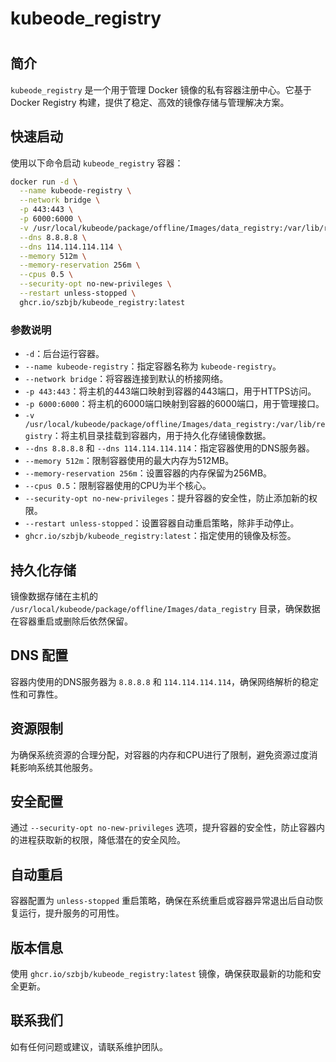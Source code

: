 # kubeode_registry
#

## 简介

`kubeode_registry` 是一个用于管理 Docker 镜像的私有容器注册中心。它基于 Docker Registry 构建，提供了稳定、高效的镜像存储与管理解决方案。

## 快速启动

使用以下命令启动 `kubeode_registry` 容器：

```bash
docker run -d \
  --name kubeode-registry \
  --network bridge \
  -p 443:443 \
  -p 6000:6000 \
  -v /usr/local/kubeode/package/offline/Images/data_registry:/var/lib/registry \
  --dns 8.8.8.8 \
  --dns 114.114.114.114 \
  --memory 512m \
  --memory-reservation 256m \
  --cpus 0.5 \
  --security-opt no-new-privileges \
  --restart unless-stopped \
  ghcr.io/szbjb/kubeode_registry:latest
```

### 参数说明

- `-d`：后台运行容器。
- `--name kubeode-registry`：指定容器名称为 `kubeode-registry`。
- `--network bridge`：将容器连接到默认的桥接网络。
- `-p 443:443`：将主机的443端口映射到容器的443端口，用于HTTPS访问。
- `-p 6000:6000`：将主机的6000端口映射到容器的6000端口，用于管理接口。
- `-v /usr/local/kubeode/package/offline/Images/data_registry:/var/lib/registry`：将主机目录挂载到容器内，用于持久化存储镜像数据。
- `--dns 8.8.8.8` 和 `--dns 114.114.114.114`：指定容器使用的DNS服务器。
- `--memory 512m`：限制容器使用的最大内存为512MB。
- `--memory-reservation 256m`：设置容器的内存保留为256MB。
- `--cpus 0.5`：限制容器使用的CPU为半个核心。
- `--security-opt no-new-privileges`：提升容器的安全性，防止添加新的权限。
- `--restart unless-stopped`：设置容器自动重启策略，除非手动停止。
- `ghcr.io/szbjb/kubeode_registry:latest`：指定使用的镜像及标签。

## 持久化存储

镜像数据存储在主机的 `/usr/local/kubeode/package/offline/Images/data_registry` 目录，确保数据在容器重启或删除后依然保留。

## DNS 配置

容器内使用的DNS服务器为 `8.8.8.8` 和 `114.114.114.114`，确保网络解析的稳定性和可靠性。

## 资源限制

为确保系统资源的合理分配，对容器的内存和CPU进行了限制，避免资源过度消耗影响系统其他服务。

## 安全配置

通过 `--security-opt no-new-privileges` 选项，提升容器的安全性，防止容器内的进程获取新的权限，降低潜在的安全风险。

## 自动重启

容器配置为 `unless-stopped` 重启策略，确保在系统重启或容器异常退出后自动恢复运行，提升服务的可用性。

## 版本信息

使用 `ghcr.io/szbjb/kubeode_registry:latest` 镜像，确保获取最新的功能和安全更新。

## 联系我们

如有任何问题或建议，请联系维护团队。